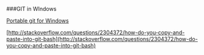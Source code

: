 ###GIT in WIndows 

[Portable git for Windows](http://msysgit.github.io/)

[http://stackoverflow.com/questions/2304372/how-do-you-copy-and-paste-into-git-bash](http://stackoverflow.com/questions/2304372/how-do-you-copy-and-paste-into-git-bash)
